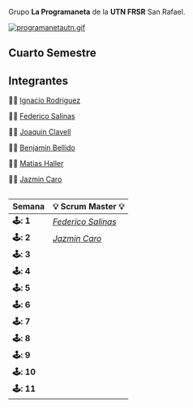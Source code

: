 Grupo **La Programaneta** de la **UTN FRSR** San Rafael.


[![programanetautn.gif](https://i.postimg.cc/15dSFxHM/programanetautn.gif)](https://postimg.cc/TpnB84BW)
## Cuarto Semestre



## Integrantes

👨‍🦰 [Ignacio Rodriguez](https://github.com/n4chx)

👨‍🦰 [Federico Salinas](https://github.com/FedericoISalinas)

👨‍🦰 [Joaquin Clavell](https://github.com/Joaquin-Clavell)

👨‍🦰 [Benjamin Bellido](https://github.com/benjaminbellido)

👨‍🦰 [Matias Haller](https://github.com/matihaller)

👩‍🦰 [Jazmin Caro](https://github.com/Jazmin-Caro)

##

 
| **Semana** | 💡 **Scrum Master** 💡    |
|----------------------|----------------------|
| **🕹️: 1** | *[Federico Salinas](https://github.com/FedericoISalinas)* | 
| **🕹️: 2** | *[Jazmin Caro](https://github.com/Jazmin-Caro)* |   
| **🕹️: 3** |  |
| **🕹️: 4** |  |
| **🕹️: 5** |  |
| **🕹️: 6** |  |
| **🕹️: 7** |  |
| **🕹️: 8** |  |
| **🕹️: 9** |  |
| **🕹️: 10** |  |
| **🕹️: 11** |  |

##


